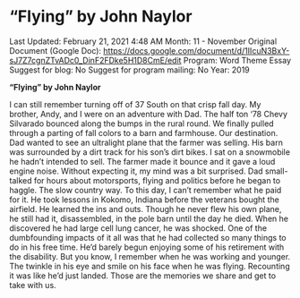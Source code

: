 # “Flying” by John Naylor

Last Updated: February 21, 2021 4:48 AM
Month: 11 - November
Original Document (Google Doc): https://docs.google.com/document/d/1IIcuN3BxY-sJ7Z7cgnZTvADc0_DinF2FDke5H1D8CmE/edit
Program: Word Theme Essay
Suggest for blog: No
Suggest for program mailing: No
Year: 2019

**“Flying” by John Naylor**

I can still remember turning off of 37 South on that crisp fall day. My brother, Andy, and I were on an adventure with Dad. The half ton ‘78 Chevy Silvarado bounced along the bumps in the rural round. We finally pulled through a parting of fall colors to a barn and farmhouse. Our destination. Dad wanted to see an ultralight plane that the farmer was selling. His barn was surrounded by a dirt track for his son’s dirt bikes. I sat on a snowmobile he hadn’t intended to sell. The farmer made it bounce and it gave a loud engine noise. Without expecting it, my mind was a bit surprised. Dad small-talked for hours about motorsports, flying and politics before he began to haggle. The slow country way. To this day, I can’t remember what he paid for it. He took lessons in Kokomo, Indiana before the veterans bought the airfield. He learned the ins and outs. Though he never flew his own plane, he still had it, disassembled, in the pole barn until the day he died. When he discovered he had large cell lung cancer, he was shocked. One of the dumbfounding impacts of it all was that he had collected so many things to do in his free time. He’d barely begun enjoying some of his retirement with the disability. But you know, I remember when he was working and younger. The twinkle in his eye and smile on his face when he was flying. Recounting it was like he’d just landed. Those are the memories we share and get to take with us.